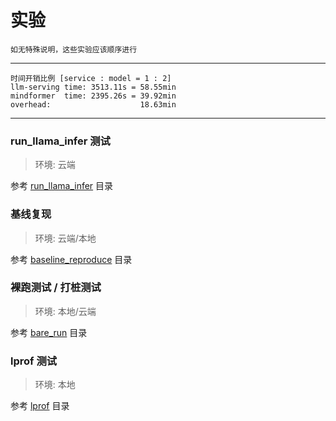 # 实验

    如无特殊说明，这些实验应该顺序进行

----

```
时间开销比例 [service : model = 1 : 2]
llm-serving time: 3513.11s = 58.55min
mindformer  time: 2395.26s = 39.92min
overhead:                    18.63min
```

----

### run_llama_infer 测试

> 环境: 云端

参考 [run_llama_infer](./run_llama_infer/) 目录


### 基线复现

> 环境: 云端/本地

参考 [baseline_reproduce](./baseline_reproduce/README.md) 目录


### 裸跑测试 / 打桩测试

> 环境: 本地/云端

参考 [bare_run](./bare_run/README.md) 目录


### lprof 测试

> 环境: 本地

参考 [lprof](./lprof/README.md) 目录
